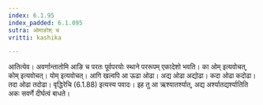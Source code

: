 ```yaml
---
index: 6.1.95
index_padded: 6.1.095
sutra: ओमाङोश् च
vritti: kashika

---
```

आतित्येव। अवर्णान्तातोमि आङि च परतः पूर्वपरयोः स्थाने पररूपम् एकादेशो भवति। का ओम् इत्यवोचत्, कोम् इत्यवोचत्। योम् इत्यवोचत्। आगि खल्वपि आ ऊढा ओढा। अद्य ओढा अद्योढा। कदा ओढा कदोढा। तदा ओढा तदोढा। वृद्धिरेचि (6.1.88) इत्यस्य पवादः। इह तु आ ऋश्यातर्श्यात्, अद्य अर्श्यातद्यर्श्यातिति अकः सवर्णे दीर्घत्वं बाधते।